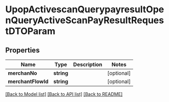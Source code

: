 # UpopActivescanQuerypayresultOpenQueryActiveScanPayResultRequestDTOParam

## Properties
Name | Type | Description | Notes
------------ | ------------- | ------------- | -------------
**merchanNo** | **string** |  | [optional] 
**merchantFlowId** | **string** |  | [optional] 

[[Back to Model list]](../README.md#documentation-for-models) [[Back to API list]](../README.md#documentation-for-api-endpoints) [[Back to README]](../README.md)


